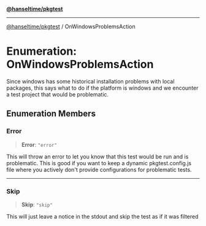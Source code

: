 [**@hanseltime/pkgtest**](../README.md)

***

[@hanseltime/pkgtest](../README.md) / OnWindowsProblemsAction

# Enumeration: OnWindowsProblemsAction

Since windows has some historical installation problems with local packages, 
this says what to do if the platform is windows and we encounter a test project
that would be problematic.

## Enumeration Members

### Error

> **Error**: `"error"`

This will throw an error to let you know that this test would be run and is problematic.
This is good if you want to keep a dynamic pkgtest.config.js file where you actively
don't provide configurations for problematic tests.

***

### Skip

> **Skip**: `"skip"`

This will just leave a notice in the stdout and skip the test as if it was filtered
